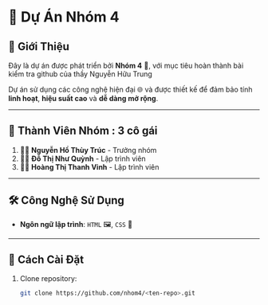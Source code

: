 # 🌟 Dự Án Nhóm 4

## 📝 Giới Thiệu
Đây là dự án được phát triển bởi **Nhóm 4** 🎯, với mục tiêu hoàn thành bài kiểm tra github của thầy Nguyễn Hữu Trung

Dự án sử dụng các công nghệ hiện đại 🌐 và được thiết kế để đảm bảo tính **linh hoạt**, **hiệu suất cao** và **dễ dàng mở rộng**.

---

## 👥 Thành Viên Nhóm : 3 cô gái
1. 👩‍💻 **Nguyễn Hồ Thùy Trúc** - Trưởng nhóm
2. 👩‍💻 **Đỗ Thị Như Quỳnh** - Lập trình viên 
3. 👨‍💻 **Hoàng Thị Thanh Vinh** - Lập trình viên 


---

## 🛠️ Công Nghệ Sử Dụng
- **Ngôn ngữ lập trình**: `HTML` 🖼️, `CSS` 🎨

---
## 🚀 Cách Cài Đặt
1. Clone repository:
   ```bash
   git clone https://github.com/nhom4/<ten-repo>.git
